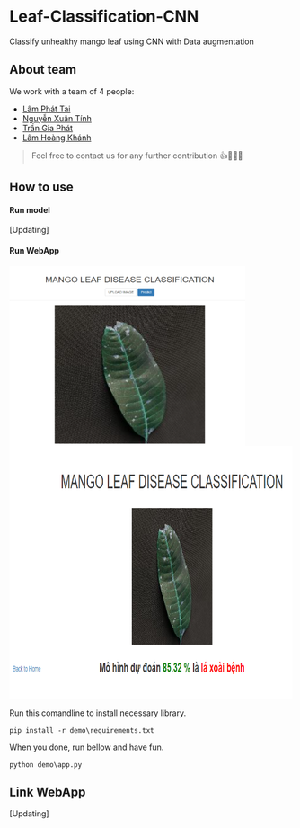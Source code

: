 # Leaf-Classification-CNN
Classify unhealthy mango leaf using CNN with Data augmentation
## About team
We work with a team of 4 people:
* [Lâm Phát Tài](https://github.com/lamphattai2105)
* [Nguyễn Xuân Tính](https://github.com/xngtinh)
* [Trần Gia Phát](https://github.com/phattrann)
* [Lâm Hoàng Khánh](https://github.com/lhk1234)
> Feel free to contact us for any further contribution 👍🤘🤗😜
## How to use

#### Run model
[Updating]
#### Run WebApp
<p>
<img align="left" width="420" height="320" src="https://github.com/phattrann/Leaf-Classification-CNN/blob/master/demo/static/img/index.png"> 
<img  width="520" height="450" src="https://github.com/phattrann/Leaf-Classification-CNN/blob/master/demo/static/img/predict.png">
</p>

Run this comandline to install necessary library.
```
pip install -r demo\requirements.txt
```
When you done, run bellow and have fun.
```
python demo\app.py
```

## Link WebApp
[Updating]
